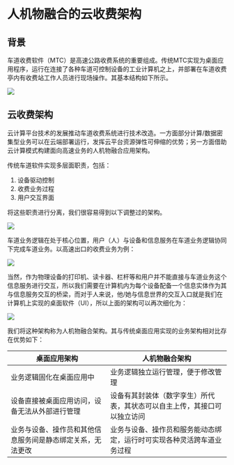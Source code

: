 # 人机物融合的云收费架构

## 背景

车道收费软件（MTC）是高速公路收费系统的重要组成。传统MTC实现为桌面应用程序，运行在连接了各种车道可控制设备的工业计算机之上，并部署在车道收费亭内有收费站工作人员进行现场操作。其基本结构如下所示。

![](https://www.plantuml.com/plantuml/proxy?cache=no&src=https://raw.githubusercontent.com/caochun/tollgate/main/plantuml/mtc.puml)

## 云收费架构

云计算平台技术的发展推动车道收费系统进行技术改造。一方面部分计算/数据密集型业务可以在云端部署运行，发挥云平台资源弹性可伸缩的优势；另一方面借助云计算模式构建面向高速业务的人机物融合应用架构。

传统车道软件实现多层面职责，包括：

1. 设备驱动控制
2. 收费业务过程
3. 用户交互界面

将这些职责进行分离，我们很容易得到以下调整过的架构。

![](https://www.plantuml.com/plantuml/proxy?cache=no&src=https://raw.githubusercontent.com/caochun/tollgate/main/plantuml/mtc-refactory.puml)

车道业务逻辑在处于核心位置，用户（人）与设备和信息服务在车道业务逻辑协同下完成车道业务。以高速出口的收费业务为例：

![](https://www.plantuml.com/plantuml/proxy?cache=no&src=https://raw.githubusercontent.com/caochun/tollgate/main/plantuml/mtc-seq.puml)


当然，作为物理设备的打印机、读卡器、栏杆等和用户并不能直接与车道业务这个信息服务进行交互，所以我们需要在计算机内为每个设备配备一个信息实体作为其与信息服务交互的桥梁，而对于人来说，他/她与信息世界的交互入口就是我们在计算机上实现的桌面软件（UI），所以上面的架构可以再次细化为：

![](https://www.plantuml.com/plantuml/proxy?cache=no&src=https://raw.githubusercontent.com/caochun/tollgate/main/plantuml/mtc-cpss.puml)

我们将这种架构称为人机物融合架构。其与传统桌面应用实现的业务架构相对比存在优势如下：

|桌面应用架构|人机物融合架构|
|---|---|
|业务逻辑固化在桌面应用中 | 业务逻辑独立运行管理，便于修改管理|
|设备直接被桌面应用访问，设备无法从外部进行管理|设备有其封装体（数字孪生）所代表，其状态可以自主上传，其接口可以独立访问|
|业务与设备、操作员和其他信息服务间是静态绑定关系，无法更改| 业务与设备、操作员和服务能动态绑定，运行时可实现各种灵活跨车道业务过程|
